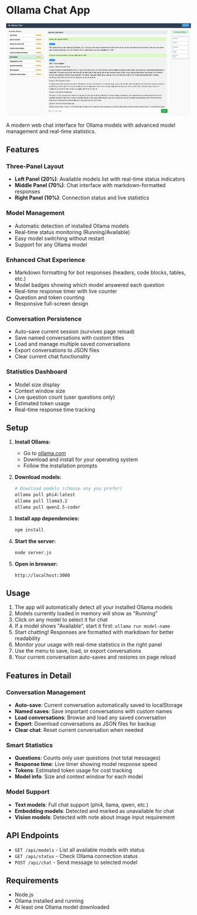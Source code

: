 # Ollama Chat App

![Screenshot](Screenshot.png)

A modern web chat interface for Ollama models with advanced model management and real-time statistics.

## Features

### Three-Panel Layout
- **Left Panel (20%)**: Available models list with real-time status indicators
- **Middle Panel (70%)**: Chat interface with markdown-formatted responses
- **Right Panel (10%)**: Connection status and live statistics

### Model Management
- Automatic detection of installed Ollama models
- Real-time status monitoring (Running/Available)
- Easy model switching without restart
- Support for any Ollama model

### Enhanced Chat Experience
- Markdown formatting for bot responses (headers, code blocks, tables, etc.)
- Model badges showing which model answered each question
- Real-time response timer with live counter
- Question and token counting
- Responsive full-screen design

### Conversation Persistence
- Auto-save current session (survives page reload)
- Save named conversations with custom titles
- Load and manage multiple saved conversations
- Export conversations to JSON files
- Clear current chat functionality

### Statistics Dashboard
- Model size display
- Context window size
- Live question count (user questions only)
- Estimated token usage
- Real-time response time tracking

## Setup

1. **Install Ollama:**
   - Go to [ollama.com](https://ollama.com)
   - Download and install for your operating system
   - Follow the installation prompts

2. **Download models:**
   ```bash
   # Download models (choose any you prefer)
   ollama pull phi4:latest
   ollama pull llama3.2
   ollama pull qwen2.5-coder
   ```

3. **Install app dependencies:**
   ```bash
   npm install
   ```

4. **Start the server:**
   ```bash
   node server.js
   ```

5. **Open in browser:**
   ```
   http://localhost:3000
   ```

## Usage

1. The app will automatically detect all your installed Ollama models
2. Models currently loaded in memory will show as "Running"
3. Click on any model to select it for chat
4. If a model shows "Available", start it first: `ollama run model-name`
5. Start chatting! Responses are formatted with markdown for better readability
6. Monitor your usage with real-time statistics in the right panel
7. Use the menu to save, load, or export conversations
8. Your current conversation auto-saves and restores on page reload

## Features in Detail

### Conversation Management
- **Auto-save**: Current conversation automatically saved to localStorage
- **Named saves**: Save important conversations with custom names
- **Load conversations**: Browse and load any saved conversation
- **Export**: Download conversations as JSON files for backup
- **Clear chat**: Reset current conversation when needed

### Smart Statistics
- **Questions**: Counts only user questions (not total messages)
- **Response time**: Live timer showing model response speed
- **Tokens**: Estimated token usage for cost tracking
- **Model info**: Size and context window for each model

### Model Support
- **Text models**: Full chat support (phi4, llama, qwen, etc.)
- **Embedding models**: Detected and marked as unavailable for chat
- **Vision models**: Detected with note about image input requirement

## API Endpoints

- `GET /api/models` - List all available models with status
- `GET /api/status` - Check Ollama connection status
- `POST /api/chat` - Send message to selected model

## Requirements

- Node.js
- Ollama installed and running
- At least one Ollama model downloaded